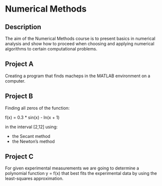 # Numerical Methods

## Description

The aim of the Numerical Methods course is to present basics in numerical analysis and show how to proceed when choosing and applying numerical algorithms to certain computational problems.

## Project A

Creating a program that finds macheps in the MATLAB environment on a computer.

## Project B

Finding all zeros of the function:

f(x) = 0.3 * sin(x) - ln(x + 1)

in the interval [2,12] using:
* the Secant method
* the Newton’s method

## Project C

For given experimental measurements we are going to determine a polynomial function y = f(x) that best fits the experimental data by using the least-squares approximation.
